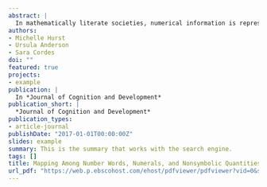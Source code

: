 ```yaml
---
abstract: |
  In mathematically literate societies, numerical information is represented in 3 distinct codes: a verbal code (i.e., number words); a digital, symbolic code (e.g., Arabic numerals); and an analogical code (i.e., quantities; Dehaene, 1992). To communicate effectively using these numerical codes, our understanding of number must involve an understanding of each representation as well as how they map to other representations. In the current study, we looked at 3- and 4-year-old children’s understanding of Arabic numerals in relation to both quantities and number words. The results suggest that the mapping between quantities and numerals is more difficult than the mapping between numerals and number words and between number words and quantities. Thus, we compared 2 competing models designed to investigate how children represent the meanings of Arabic numbers—whether numerals are mapped directly to the quantities they represent or instead if numerals are mapped to quantities indirectly via a direct mapping to number words. We found support for the latter suggesting that children may first map numerals to number words (another symbolic representation) and only through this mapping are numerals subsequently tied to the quantities they represent. In addition, unlike both mappings involving quantity, the mapping between the 2 symbolic representations of number (numerals and number words) was not set-size-dependent, therefore providing further evidence that children may map symbols to other symbols in the absence of a quantity referent. Together, the results provide new insight into the important processes involved in how children acquire an understanding of symbolic representations of number.
authors:
- Michelle Hurst
- Ursula Anderson
- Sara Cordes
doi: ""
featured: true
projects:
- example
publication: |
  In *Journal of Cognition and Development*
publication_short: |
  *Journal of Cognition and Development*
publication_types: 
- article-journal
publishDate: "2017-01-01T00:00:00Z"
slides: example
summary: This is the summary that works with the search engine.
tags: []
title: Mapping Among Number Words, Numerals, and Nonsymbolic Quantities in Preschoolers
url_pdf: "https://web.p.ebscohost.com/ehost/pdfviewer/pdfviewer?vid=0&sid=a88db770-b9f1-438f-bc00-03a547099db6%40redis"
---
```

